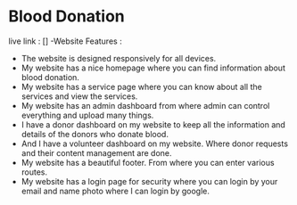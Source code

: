 # Blood Donation

live link : [] 
-Website Features :

- The website is designed responsively for all devices.
- My website has a nice homepage where you can find information about blood donation.
- My website has a service page where you can know about all the services and view the services.
- My website has an admin dashboard from where admin can control everything and upload many things.
- I have a donor dashboard on my website to keep all the information and details of the donors who donate blood.
- And I have a volunteer dashboard on my website. Where donor requests and their content management are done.
- My website has a beautiful footer. From where you can enter various routes.
- My website has a login page for security where you can login by your email and name photo where I can login by google.
